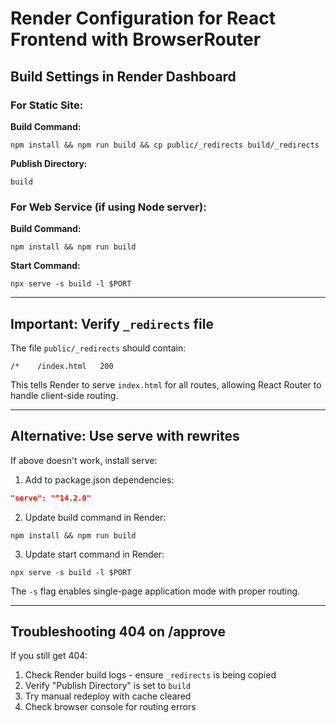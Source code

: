 # Render Configuration for React Frontend with BrowserRouter

## Build Settings in Render Dashboard

### For Static Site:
**Build Command:**
```
npm install && npm run build && cp public/_redirects build/_redirects
```

**Publish Directory:**
```
build
```

### For Web Service (if using Node server):
**Build Command:**
```
npm install && npm run build
```

**Start Command:**
```
npx serve -s build -l $PORT
```

---

## Important: Verify `_redirects` file

The file `public/_redirects` should contain:
```
/*    /index.html   200
```

This tells Render to serve `index.html` for all routes, allowing React Router to handle client-side routing.

---

## Alternative: Use serve with rewrites

If above doesn't work, install serve:

1. Add to package.json dependencies:
```json
"serve": "^14.2.0"
```

2. Update build command in Render:
```
npm install && npm run build
```

3. Update start command in Render:
```
npx serve -s build -l $PORT
```

The `-s` flag enables single-page application mode with proper routing.

---

## Troubleshooting 404 on /approve

If you still get 404:

1. Check Render build logs - ensure `_redirects` is being copied
2. Verify "Publish Directory" is set to `build`
3. Try manual redeploy with cache cleared
4. Check browser console for routing errors
